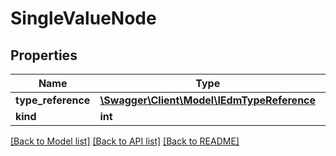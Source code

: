 # SingleValueNode

## Properties
Name | Type | Description | Notes
------------ | ------------- | ------------- | -------------
**type_reference** | [**\Swagger\Client\Model\IEdmTypeReference**](IEdmTypeReference.md) |  | [optional] 
**kind** | **int** |  | [optional] 

[[Back to Model list]](../../README.md#documentation-for-models) [[Back to API list]](../../README.md#documentation-for-api-endpoints) [[Back to README]](../../README.md)

